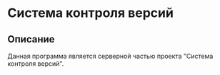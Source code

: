 # Система контроля версий

## Описание

Данная программа является серверной частью проекта "Система контроля версий".
